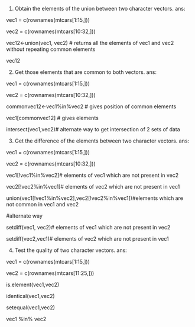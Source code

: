 1. Obtain the elements of the union between two character vectors.
ans:

vec1 = c(rownames(mtcars[1:15,]))

vec2 = c(rownames(mtcars[10:32,]))

vec12<-union(vec1, vec2) # returns all the elements of vec1 and vec2 without repeating common elements

vec12



2. Get those elements that are common to both vectors.
ans:

vec1 = c(rownames(mtcars[1:15,]))

vec2 = c(rownames(mtcars[10:32,]))



commonvec12<-vec1%in%vec2 # gives position of common elements

vec1[commonvec12] # gives elements



intersect(vec1,vec2)# alternate  way to get intersection of 2 sets of data



3. Get the difference of the elements between two character vectors.
ans:

vec1 = c(rownames(mtcars[1:15,]))

vec2 = c(rownames(mtcars[10:32,]))



vec1[!vec1%in%vec2]# elements of vec1 which are not present in vec2



vec2[!vec2%in%vec1]# elements of vec2 which are not present in vec1



union(vec1[!vec1%in%vec2],vec2[!vec2%in%vec1])#elements which are not common in vec1 and vec2



#alternate way

setdiff(vec1, vec2)# elements of vec1 which are not present in vec2

setdiff(vec2,vec1)# elements of vec2 which are not present in vec1







4. Test the quality of two character vectors. 
ans:

vec1 = c(rownames(mtcars[1:15,])) 

vec2 = c(rownames(mtcars[11:25,])) 



is.element(vec1,vec2)

identical(vec1,vec2)

setequal(vec1,vec2)

vec1 %in% vec2
